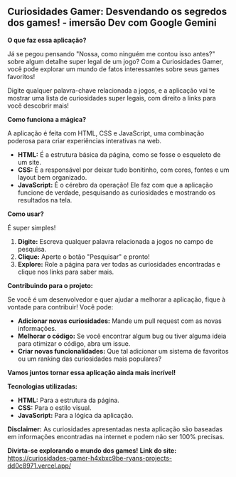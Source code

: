 ## Curiosidades Gamer: Desvendando os segredos dos games! - imersão Dev com Google Gemini

**O que faz essa aplicação?**

Já se pegou pensando "Nossa, como ninguém me contou isso antes?" sobre algum detalhe super legal de um jogo? Com a Curiosidades Gamer, você pode explorar um mundo de fatos interessantes sobre seus games favoritos! 

Digite qualquer palavra-chave relacionada a jogos, e a aplicação vai te mostrar uma lista de curiosidades super legais, com direito a links para você descobrir mais! 

**Como funciona a mágica?**

A aplicação é feita com HTML, CSS e JavaScript, uma combinação poderosa para criar experiências interativas na web. 

* **HTML:** É a estrutura básica da página, como se fosse o esqueleto de um site.
* **CSS:** É a responsável por deixar tudo bonitinho, com cores, fontes e um layout bem organizado.
* **JavaScript:** É o cérebro da operação! Ele faz com que a aplicação funcione de verdade, pesquisando as curiosidades e mostrando os resultados na tela.

**Como usar?**

É super simples! 

1. **Digite:** Escreva qualquer palavra relacionada a jogos no campo de pesquisa.
2. **Clique:** Aperte o botão "Pesquisar" e pronto!
3. **Explore:** Role a página para ver todas as curiosidades encontradas e clique nos links para saber mais.

**Contribuindo para o projeto:**

Se você é um desenvolvedor e quer ajudar a melhorar a aplicação, fique à vontade para contribuir! Você pode:

* **Adicionar novas curiosidades:** Mande um pull request com as novas informações.
* **Melhorar o código:** Se você encontrar algum bug ou tiver alguma ideia para otimizar o código, abra um issue.
* **Criar novas funcionalidades:** Que tal adicionar um sistema de favoritos ou um ranking das curiosidades mais populares?

**Vamos juntos tornar essa aplicação ainda mais incrível!**

**Tecnologias utilizadas:**

* **HTML:** Para a estrutura da página.
* **CSS:** Para o estilo visual.
* **JavaScript:** Para a lógica da aplicação.

**Disclaimer:** As curiosidades apresentadas nesta aplicação são baseadas em informações encontradas na internet e podem não ser 100% precisas. 

**Divirta-se explorando o mundo dos games!**
**Link do site:** https://curiosidades-gamer-h4xbxc9be-ryans-projects-dd0c8971.vercel.app/
